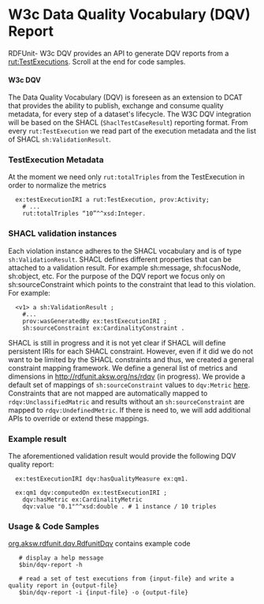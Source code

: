 # W3c Data Quality Vocabulary (DQV) Report

RDFUnit- W3c DQV provides an API to generate DQV reports from a [rut:TestExecutions](http://rdfunit.aksw.org/ns#TestExecution).
Scroll at the end for code samples.

#### W3c DQV
The Data Quality Vocabulary (DQV) is foreseen as an extension to DCAT that provides the ability to publish, exchange and consume quality metadata, for every step of a dataset's lifecycle.
The W3C DQV integration will be based on the SHACL (`ShaclTestCaseResult`) reporting format.
From every `rut:TestExecution` we read part of the execution metadata and the list of SHACL `sh:ValidationResult`.

### TestExecution Metadata
At the moment we need only `rut:totalTriples` from the TestExecution in order to normalize the metrics 

```
  ex:testExecutionIRI a rut:TestExecution, prov:Activity; 
    # ...
    rut:totalTriples “10”^^xsd:Integer.
```

### SHACL validation instances
Each violation instance adheres to the SHACL vocabulary and is of type `sh:ValidationResult`. 
SHACL defines different properties that can be attached to a validation result. For example sh:message, sh:focusNode, sh:object, etc. For the purpose of the DQV report we focus only on sh:sourceConstraint which points to the constraint that lead to this violation. For example: 

```
  <v1> a sh:ValidationResult ;
    #...
    prov:wasGeneratedBy ex:testExecutionIRI ;
    sh:sourceConstraint ex:CardinalityConstraint .
```

SHACL is still in progress and it is not yet clear if SHACL will define persistent IRIs for each SHACL constraint. 
However, even if it did we do not want to be limited by the SHACL constraints and thus, we created a general constraint mapping framework. 
We define a general list of metrics and dimensions in http://rdfunit.aksw.org/ns/rdqv (in progress).
We provide a default set of mappings of `sh:sourceConstraint` values to `dqv:Metric` [here](src/main/resources/org/aksw/rdfunit/dqv/metricMappings.ttl).
Constraints that are not mapped are automatically mapped to `rdqv:UnclassifiedMatric` and results without an `sh:sourceConstraint` are mapped to `rdqv:UndefinedMetric`.
If there is need to, we will add additional APIs to override or extend these mappings.

### Example result
The aforementioned validation result would provide the following DQV quality report:

```
  ex:testExecutionIRI dqv:hasQualityMeasure ex:qm1.

  ex:qm1 dqv:computedOn ex:testExecutionIRI ;
    dqv:hasMetric ex:CardinalityMetric
    dqv:value "0.1"^^xsd:double . # 1 instance / 10 triples
```

### Usage & Code Samples

[org.aksw.rdfunit.dqv.RdfunitDqv](src/main/java/org/aksw/rdfunit/dqv/RdfunitDqv.java) contains example code

```
   # display a help message
   $bin/dqv-report -h
     
   # read a set of test executions from {input-file} and write a quality report in {output-file}
   $bin/dqv-report -i {input-file} -o {output-file}
```

